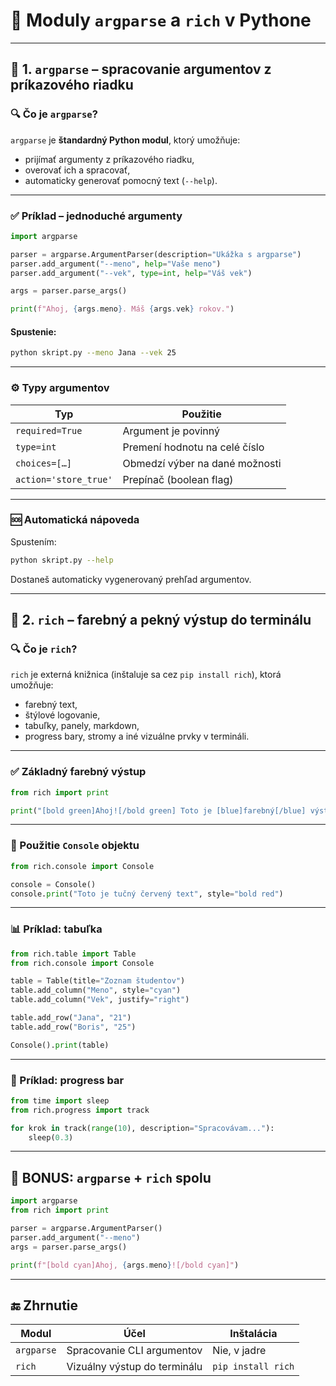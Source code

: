 # 🧩 Moduly `argparse` a `rich` v Pythone

---

## 📌 1. `argparse` – spracovanie argumentov z príkazového riadku

### 🔍 Čo je `argparse`?

`argparse` je **štandardný Python modul**, ktorý umožňuje:

* prijímať argumenty z príkazového riadku,
* overovať ich a spracovať,
* automaticky generovať pomocný text (`--help`).

---

### ✅ Príklad – jednoduché argumenty

```python
import argparse

parser = argparse.ArgumentParser(description="Ukážka s argparse")
parser.add_argument("--meno", help="Vaše meno")
parser.add_argument("--vek", type=int, help="Váš vek")

args = parser.parse_args()

print(f"Ahoj, {args.meno}. Máš {args.vek} rokov.")
```

#### Spustenie:

```bash
python skript.py --meno Jana --vek 25
```

---

### ⚙️ Typy argumentov

| Typ                   | Použitie                       |
| --------------------- | ------------------------------ |
| `required=True`       | Argument je povinný            |
| `type=int`            | Premení hodnotu na celé číslo  |
| `choices=[…]`         | Obmedzí výber na dané možnosti |
| `action='store_true'` | Prepínač (boolean flag)        |

---

### 🆘 Automatická nápoveda

Spustením:

```bash
python skript.py --help
```

Dostaneš automaticky vygenerovaný prehľad argumentov.

---

## 🎨 2. `rich` – farebný a pekný výstup do terminálu

### 🔍 Čo je `rich`?

`rich` je externá knižnica (inštaluje sa cez `pip install rich`), ktorá umožňuje:

* farebný text,
* štýlové logovanie,
* tabuľky, panely, markdown,
* progress bary, stromy a iné vizuálne prvky v termináli.

---

### ✅ Základný farebný výstup

```python
from rich import print

print("[bold green]Ahoj![/bold green] Toto je [blue]farebný[/blue] výstup.")
```

---

### 🧱 Použitie `Console` objektu

```python
from rich.console import Console

console = Console()
console.print("Toto je tučný červený text", style="bold red")
```

---

### 📊 Príklad: tabuľka

```python
from rich.table import Table
from rich.console import Console

table = Table(title="Zoznam študentov")
table.add_column("Meno", style="cyan")
table.add_column("Vek", justify="right")

table.add_row("Jana", "21")
table.add_row("Boris", "25")

Console().print(table)
```

---

### 📝 Príklad: progress bar

```python
from time import sleep
from rich.progress import track

for krok in track(range(10), description="Spracovávam..."):
    sleep(0.3)
```

---

## 🧪 BONUS: `argparse` + `rich` spolu

```python
import argparse
from rich import print

parser = argparse.ArgumentParser()
parser.add_argument("--meno")
args = parser.parse_args()

print(f"[bold cyan]Ahoj, {args.meno}![/bold cyan]")
```

---

## 🔚 Zhrnutie

| Modul      | Účel                         | Inštalácia         |
| ---------- | ---------------------------- | ------------------ |
| `argparse` | Spracovanie CLI argumentov   | Nie, v jadre       |
| `rich`     | Vizuálny výstup do terminálu | `pip install rich` |

